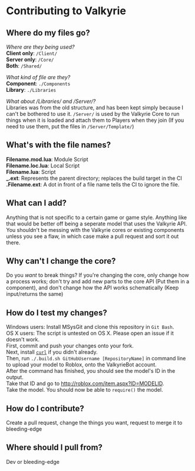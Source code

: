 Contributing to Valkyrie
===

Where do my files go?
---
*Where are they being used?*   
**Client only**: `/Client/`  
**Server only**: `/Core/`  
**Both**: `/Shared/`

*What kind of file are they?*  
**Component**: `./Components`  
**Library**: `./Libraries`

*What about /Libraries/ and /Server/?*  
Libraries was from the old structure, and has been kept simply because I can't
be bothered to use it. `/Server/` is used by the Valkyrie Core to run things when
it is loaded and attach them to Players when they join (If you need to use them,
put the files in `/Server/Template/`)

What's with the file names?
---
**Filename.mod.lua**: Module Script  
**Filename.loc.lua**: Local Script  
**Filename.lua**: Script  
**_.ext**: Represents the parent directory; replaces the build target in the CI  
**.Filename.ext**: A dot in front of a file name tells the CI to ignore the file.

What can I add?
---
Anything that is not specific to a certain game or game style. Anything like
that would be better off being a seperate model that uses the Valkyrie API. You
shouldn't be messing with the Valkyrie cores or existing components unless you
see a flaw, in which case make a pull request and sort it out there.

Why can't I change the core?
---
Do you *want* to break things? If you're changing the core, only change how a
process works; don't try and add new parts to the core API (Put them in a
component), and don't change how the API works schematically (Keep input/returns
the same)

How do I test my changes?
---
Windows users: Install MSysGit and clone this repository in `Git Bash`.  
OS X users: The script is untested on OS X. Please open an issue if it doesn't
work.  
First, commit and push your changes onto your fork.  
Next, install [`curl`](http://curl.haxx.se/) if you didn't already.  
Then, run `./.build.sh GitHubUsername [RepositoryName]` in command line to
upload your model to Roblox, onto the ValkyrieBot account.  
After the command has finished, you should see the model's ID in the output.  
Take that ID and go to http://roblox.com/item.aspx?ID=MODELID.  
Take the model. You should now be able to `require()` the model.

How do I contribute?
---
Create a pull request, change the things you want, request to merge it to
bleeding-edge

Where should I pull from?
---
Dev or bleeding-edge
